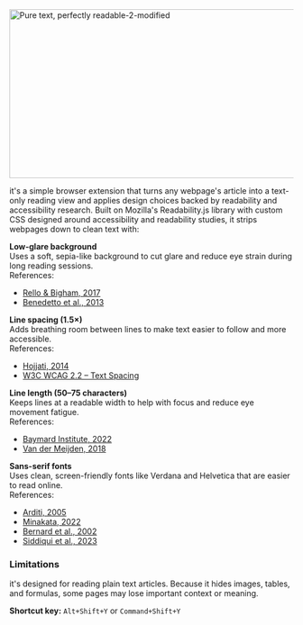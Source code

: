 <img width="1280" height="300" alt="Pure text, perfectly readable-2-modified" src="https://github.com/user-attachments/assets/03e71fa5-a87b-48aa-bac5-5d178aca6d50" />


it's a simple browser extension that turns any webpage's article into a text-only reading view and applies design choices backed by readability and accessibility research. Built on Mozilla's Readability.js library with custom CSS designed around accessibility and readability studies, it strips webpages down to clean text with:

**Low-glare background**  
Uses a soft, sepia-like background to cut glare and reduce eye strain during long reading sessions.  
References:
- [Rello & Bigham, 2017](https://dl.acm.org/doi/10.1145/3132525.3132546)
- [Benedetto et al., 2013](https://pmc.ncbi.nlm.nih.gov/articles/PMC6020759/)

**Line spacing (1.5×)**  
Adds breathing room between lines to make text easier to follow and more accessible.  
References:
- [Hojjati, 2014](https://files.eric.ed.gov/fulltext/EJ1105535.pdf)
- [W3C WCAG 2.2 – Text Spacing](https://www.w3.org/WAI/WCAG22/Understanding/text-spacing.html)

**Line length (50–75 characters)**  
Keeps lines at a readable width to help with focus and reduce eye movement fatigue.  
References:
- [Baymard Institute, 2022](https://baymard.com/blog/line-length-readability)
- [Van der Meijden, 2018](https://www.renevanmaarsseveen.nl/wp-content/uploads/overig3/effectief%20lezen%20van%20scherm.pdf)

**Sans-serif fonts**  
Uses clean, screen-friendly fonts like Verdana and Helvetica that are easier to read online.  
References:
- [Arditi, 2005](https://pmc.ncbi.nlm.nih.gov/articles/PMC4612630/)
- [Minakata, 2022](https://www.sciencedirect.com/science/article/pii/S0141938207000133)
- [Bernard et al., 2002](https://eric.ed.gov/?id=EJ1105535)
- [Siddiqui et al., 2023](https://onlinelibrary.wiley.com/doi/pdf/10.1111/opo.13039)

### Limitations
it's designed for reading plain text articles. Because it hides images, tables, and formulas, some pages may lose important context or meaning.  

**Shortcut key:** `Alt+Shift+Y` or `Command+Shift+Y`

